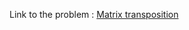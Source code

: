 Link to the problem : [Matrix transposition](https://www.rosettacode.org/wiki/Matrix_transposition)
